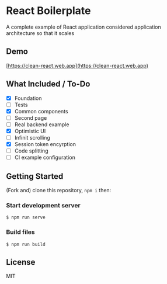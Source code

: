 # React Boilerplate

A complete example of React application considered application architecture so that it scales

## Demo

[https://clean-react.web.app](https://clean-react.web.app)

## What Included / To-Do

- [x] Foundation
- [ ] Tests
- [x] Common components
- [ ] Second page
- [ ] Real backend example
- [x] Optimistic UI
- [ ] Infinit scrolling
- [x] Session token encyrption
- [ ] Code splitting
- [ ] CI example configuration

## Getting Started

(Fork and) clone this repository, `npm i` then:

### Start development server

```
$ npm run serve
```

### Build files

```
$ npm run build
```

## License

MIT
